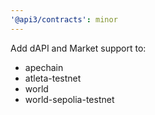 ```yaml
---
'@api3/contracts': minor
---
```


Add dAPI and Market support to:

- apechain
- atleta-testnet
- world
- world-sepolia-testnet
